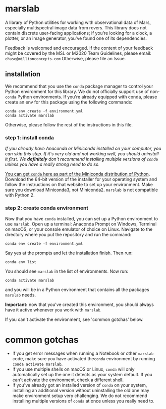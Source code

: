 # marslab
A library of Python utilities for working with observational data of Mars, 
especially multispectral image data from rovers. This library does not contain 
discrete user-facing applications; if you're looking for a clock, a plotter, or 
an image generator, you've found one of its dependencies.

Feedback is welcomed and encouraged. If the content of your feedback might be 
covered by the MSL or M2020 Team Guidelines, please email: `chase@millionconcepts.com` 
Otherwise, please file an Issue.

## installation

We recommend that you use the ```conda``` package manager to control your Python 
environment for this library. We do not officially support use of non-```conda``` Python
environments. If you're already equipped with conda, please create an env for this package
using the following commands:

    conda env create -f environment.yml
    conda activate marslab

Otherwise, please follow the rest of the instructions in this file.

### step 1: install conda

*If you already have Anaconda or Miniconda installed on your computer, you can
skip this step. If it's very old and not working well, you should uninstall it first.
We **definitely** don't recommend installing multiple versions of ```conda```
unless you have a really strong need to do so.*

[You can get ```conda``` here as part of the Miniconda distribution of Python](https://docs.conda.io/projects/continuumio-conda/en/latest/user-guide/install/index.html).
Download the 64-bit version of the installer for your operating system and
follow the instructions on that website to set up your environment. Make sure
you download Miniconda3, not Miniconda2. ```marslab``` is not compatible with
Python 2.

### step 2: create conda environment

Now that you have ```conda``` installed, you can set up a Python environment
to use ```marslab```. Open up a terminal: Anaconda Prompt on Windows, Terminal on macOS,
or your console emulator of choice on Linux. Navigate to the directory where
you put the repository and run the command:

```conda env create -f environment.yml```

Say yes at the prompts and let the installation finish. Then run:

```conda env list```

You should see ```marslab``` in the list of environments. Now run:

```conda activate marslab```

and you will be in a Python environment that contains all the packages
```marslab``` needs. 

**Important:** now that you've created this environment, you should 
always have it active whenever you work with ```marslab```.

If you can't activate the environment, see 'common gotchas' below.

# common gotchas

* If you get error messages when running a Notebook or other ```marslab``` code, 
  make sure you have activated the```conda``` environment by running ```conda activate marslab```.
* If you use multiple shells on macOS or Linux, ```conda``` will only 
automatically set up the one it detects as your system default. If you can't
activate the environment, check a different shell.
* If you've already got an installed version of ```conda``` on your system, installing
an additional version without uninstalling the old one may make environment setup very
challenging. We do not recommend installing multiple versions of ```conda``` at once
unless you really need to.
